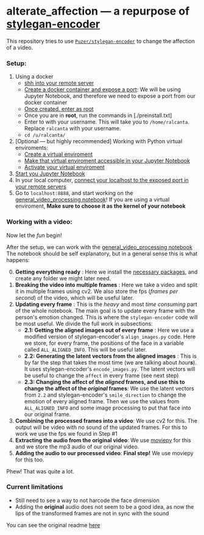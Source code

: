 # alterate_affection  &mdash; a repurpose of [stylegan-encoder](https://github.com/Puzer/stylegan-encoder)
This repository tries to use [`Puzer/stylegan-encoder`](https://github.com/Puzer/stylegan-encoder) to change 
the affection of a video.

### Setup:

1) Using a docker
    * [shh into your remote server]()
    * [Create a docker container and expose a port](https://gist.github.com/ralcant/7633cb0068a440f687bf4b75019fd5c5#hello-this-is-a-test): We will be using Jupyter Notebook, and therefore we need to expose a port from our docker container
    * [Once created, enter as root]()
    * Once you are in **root**, run the commands in [./preinstall.txt]
    * Enter to with your username. This will take you to `/home/ralcanta`. Replace `ralcanta` with your username.
    * `cd /u/ralcanta/`
2) [Optional &mdash; but highly recommended] Working with Python virtual enviroments:
    * [Create a virtual enviroment]()
    * [Make that virtual enviroment accessible in your Jupyter Notebook]()
    * [Activate your virtual enviroment]()
3) [Start you Jupyter Notebook]()
4) In your local computer, [connect your localhost to the exposed port in your remote servers]()
5) Go to `localhost:8888`, and start working on the [general_video_processing notebook](./general_video_processing.ipynb)! If you are using a virtual enviroment, **Make sure to choose it as the kernel of your notebook**
### Working with a video:

Now let the *fun* begin!

After the setup, we can work with the [general_video_processing notebook](./general_video_processing.ipynb)
The notebook should be self explanatory, but in a general sense this is what happens:

0) **Getting everything ready** : Here we install the [necessary packages](./requirements.txt), and create any folder we might later need.
1) **Breaking the video into multiple frames** : Here we take a video and split it in multiple frames using cv2. We also store the fps (*frames per second*) of the video, which will be useful later.
2) **Updating every frame** : This is the *heavy* and most *time consuming* part of the whole notebook. The main goal is to update every frame with the person's emotion changed. This is where the `stylegan-encoder` code will be most useful. We divide the full work in subsections:
    * **2.1: Getting the aligned images out of every frame** : Here we use a modified version of stylegan-encoder's `align_images.py` code. Here we store, for every frame, the positions of the face in a variable called `ALL_ALIGNED_INFO`. This will be useful later.
    * **2.2: Generating the latent vectors from the aligned images** : This is by far the step that takes the most time (we are talking about *hour**s***). It uses stylegan-encoder's `encode_images.py`. The latent vectors will be useful to change the `affect` in every frame (see next step)
    * **2.3: Changing the affect of the *aligned* frames, and use this to change the affect of the *original* frames**: We use the latent vectors from `2.2` and stylegan-encoder's `smile_direction` to change the emotion of every aligned frame. Then we use the values from `ALL_ALIGNED_INFO` and some image processing to put that face into our original frame.
3) **Combining the processed frames into a video**: We use cv2 for this. The output will be video with no sound of the updated frames. For this to work we use the fps we found in Step #1
4) **Extracting the audio from the original video**: We use [moviepy](https://zulko.github.io/moviepy/) for this and we store the mp3 audio of our original video.
5) **Adding the audio to our processed video**: **Final step!** We use moviepy for this too.

Phew! That was quite a lot.

### Current limitations
* Still need to see a way to not harcode the face dimension
* Adding the **original** audio does not seem to be a good idea, as now the lips of the transformed frames are not in sync with the sound 

You can see the original readme [here](./PREVIOUS_README.md)